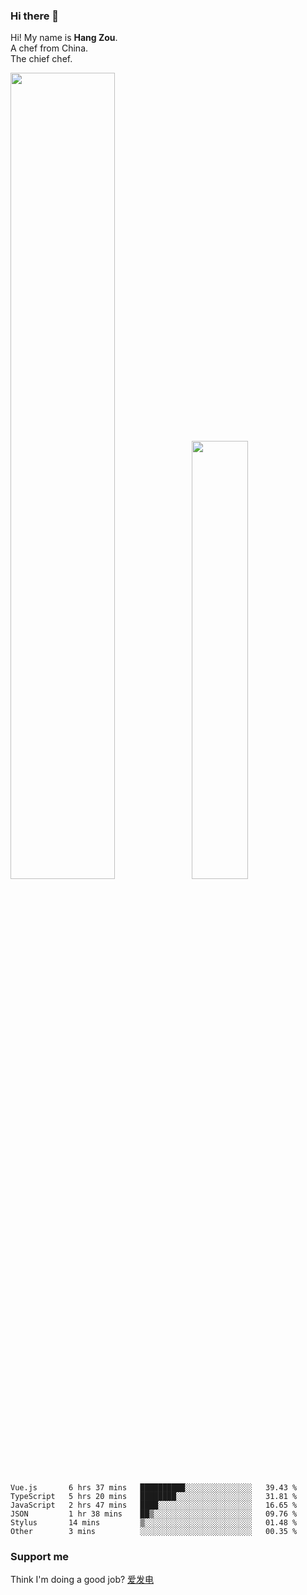### Hi there 👋

Hi! My name is **Hang Zou**.  
A chef from China.  
The chief chef.

<img align="" width="57.5%" src="https://github-readme-stats.vercel.app/api?username=zouhangwithsweet&hide_title=true&hide_border=true&show_icons=true&include_all_commits=true&line_height=21" /><img align="" width="42.4%" src="https://github-readme-stats.vercel.app/api/top-langs/?username=zouhangwithsweet&hide_title=true&hide_border=true&layout=compact" />

<!--START_SECTION:waka-->

```text
Vue.js       6 hrs 37 mins   ██████████░░░░░░░░░░░░░░░   39.43 %
TypeScript   5 hrs 20 mins   ████████░░░░░░░░░░░░░░░░░   31.81 %
JavaScript   2 hrs 47 mins   ████░░░░░░░░░░░░░░░░░░░░░   16.65 %
JSON         1 hr 38 mins    ██▒░░░░░░░░░░░░░░░░░░░░░░   09.76 %
Stylus       14 mins         ▒░░░░░░░░░░░░░░░░░░░░░░░░   01.48 %
Other        3 mins          ░░░░░░░░░░░░░░░░░░░░░░░░░   00.35 %
```

<!--END_SECTION:waka-->

### Support me

Think I'm doing a good job? [爱发电](https://afdian.net/@zouhangsweet)
